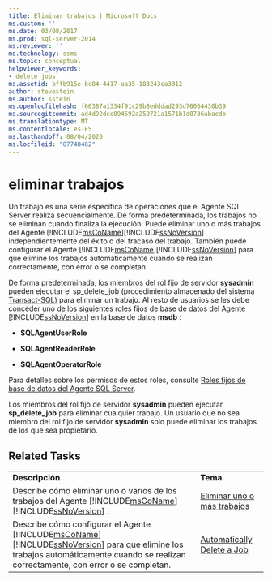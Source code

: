 ```yaml
---
title: Eliminar trabajos | Microsoft Docs
ms.custom: ''
ms.date: 03/08/2017
ms.prod: sql-server-2014
ms.reviewer: ''
ms.technology: ssms
ms.topic: conceptual
helpviewer_keywords:
- delete jobs
ms.assetid: bffb915e-bc84-4417-aa35-183243ca3312
author: stevestein
ms.author: sstein
ms.openlocfilehash: f66387a1334f91c29b8edddad293d76064430b39
ms.sourcegitcommit: ad4d92dce894592a259721a1571b1d8736abacdb
ms.translationtype: MT
ms.contentlocale: es-ES
ms.lasthandoff: 08/04/2020
ms.locfileid: "87748482"
---
```

# <a name="delete-jobs"></a>eliminar trabajos
  Un trabajo es una serie específica de operaciones que el Agente SQL Server realiza secuencialmente. De forma predeterminada, los trabajos no se eliminan cuando finaliza la ejecución. Puede eliminar uno o más trabajos del Agente [!INCLUDE[msCoName](../../includes/msconame-md.md)][!INCLUDE[ssNoVersion](../../includes/ssnoversion-md.md)] independientemente del éxito o del fracaso del trabajo. También puede configurar el Agente [!INCLUDE[msCoName](../../includes/msconame-md.md)][!INCLUDE[ssNoVersion](../../includes/ssnoversion-md.md)] para que elimine los trabajos automáticamente cuando se realizan correctamente, con error o se completan.  
  
 De forma predeterminada, los miembros del rol fijo de servidor **sysadmin** pueden ejecutar el sp_delete_job &#40;procedimiento almacenado del sistema [Transact-SQL&#41;](/sql/relational-databases/system-stored-procedures/sp-delete-job-transact-sql) para eliminar un trabajo. Al resto de usuarios se les debe conceder uno de los siguientes roles fijos de base de datos del Agente [!INCLUDE[ssNoVersion](../../includes/ssnoversion-md.md)] en la base de datos **msdb** :  
  
-   **SQLAgentUserRole**  
  
-   **SQLAgentReaderRole**  
  
-   **SQLAgentOperatorRole**  
  
 Para detalles sobre los permisos de estos roles, consulte [Roles fijos de base de datos del Agente SQL Server](sql-server-agent-fixed-database-roles.md).  
  
 Los miembros del rol fijo de servidor **sysadmin** pueden ejecutar **sp_delete_job** para eliminar cualquier trabajo. Un usuario que no sea miembro del rol fijo de servidor **sysadmin** solo puede eliminar los trabajos de los que sea propietario.  
  
## <a name="related-tasks"></a>Related Tasks  
  
|||  
|-|-|  
|**Descripción**|**Tema.**|  
|Describe cómo eliminar uno o varios de los trabajos del Agente [!INCLUDE[msCoName](../../includes/msconame-md.md)][!INCLUDE[ssNoVersion](../../includes/ssnoversion-md.md)] .|[Eliminar uno o más trabajos](delete-one-or-more-jobs.md)|  
|Describe cómo configurar el Agente [!INCLUDE[msCoName](../../includes/msconame-md.md)][!INCLUDE[ssNoVersion](../../includes/ssnoversion-md.md)] para que elimine los trabajos automáticamente cuando se realizan correctamente, con error o se completan.|[Automatically Delete a Job](automatically-delete-a-job.md)|  
  
  
